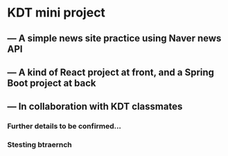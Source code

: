 # KDT mini project
## ― A simple news site practice using Naver news API
## ― A kind of React project at front, and a Spring Boot project at back
## ― In collaboration with KDT classmates
### Further details to be confirmed…
### Stesting btraernch